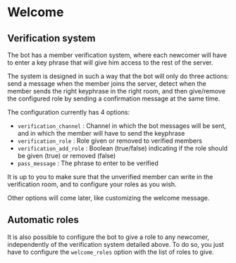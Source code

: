 # Welcome

## Verification system

The bot has a member verification system, where each newcomer will have to enter a key phrase that will give him access to the rest of the server.

The system is designed in such a way that the bot will only do three actions: send a message when the member joins the server, detect when the member sends the right keyphrase in the right room, and then give/remove the configured role by sending a confirmation message at the same time.

The configuration currently has 4 options:

* `verification_channel` : Channel in which the bot messages will be sent, and in which the member will have to send the keyphrase
* `verification_role` : Role given or removed to verified members
* `verification_add_role` : Boolean (true/false) indicating if the role should be given (true) or removed (false)
* `pass_message` : The phrase to enter to be verified

It is up to you to make sure that the unverified member can write in the verification room, and to configure your roles as you wish.

Other options will come later, like customizing the welcome message.

## Automatic roles

It is also possible to configure the bot to give a role to any newcomer, independently of the verification system detailed above. To do so, you just have to configure the `welcome_roles` option with the list of roles to give.
